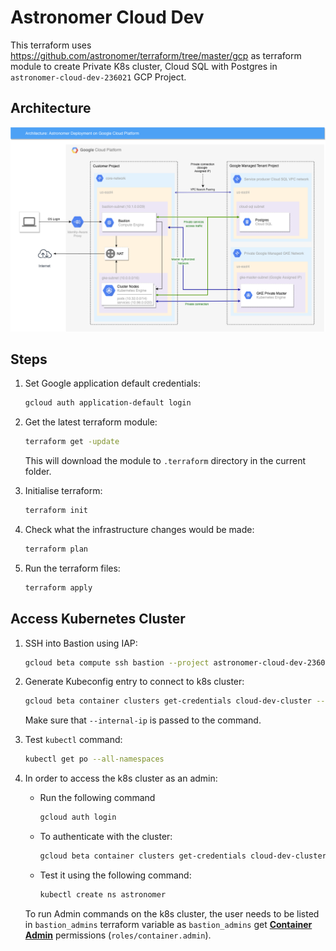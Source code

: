 # Astronomer Cloud Dev 
This terraform uses https://github.com/astronomer/terraform/tree/master/gcp as terraform module to create Private K8s cluster, Cloud SQL with Postgres in `astronomer-cloud-dev-236021` GCP Project.

## Architecture

![Astronomer GCP Architecture](images/Astronomer-GCP-white-background.png)


## Steps

1. Set Google application default credentials:
    ```bash
    gcloud auth application-default login
    ```

1. Get the latest terraform module:

    ```bash
    terraform get -update
    ```
    This will download the module to `.terraform` directory in the current folder.

1. Initialise terraform:
    
    ```bash
    terraform init
    ```
	
1. Check what the infrastructure changes would be made:

    ```bash
    terraform plan
    ```
	
1. Run the terraform files:

    ```bash
    terraform apply
    ```

## Access Kubernetes Cluster

1. SSH into Bastion using IAP:

    ```bash
    gcloud beta compute ssh bastion --project astronomer-cloud-dev-236021 --tunnel-through-iap
    ```
  
1. Generate Kubeconfig entry to connect to k8s cluster:

    ```bash
    gcloud beta container clusters get-credentials cloud-dev-cluster --region us-east4 --project astronomer-cloud-dev-236021 --internal-ip
    ```
    
    Make sure that `--internal-ip` is passed to the command.
    
1. Test `kubectl` command:

    ```bash
    kubectl get po --all-namespaces
    ```

1. In order to access the k8s cluster as an admin:
    
    * Run the following command
     
      ```bash
      gcloud auth login
      ```
    
    * To authenticate with the cluster: 
      
      ```bash
      gcloud beta container clusters get-credentials cloud-dev-cluster --region us-east4 --project astronomer-cloud-dev-236021 --internal-ip
      ```
      
    * Test it using the following command:
    
      ```bash
      kubectl create ns astronomer
      ```

    To run Admin commands on the k8s cluster, the user needs to be listed in `bastion_admins` terraform variable as `bastion_admins` get [**Container Admin**](https://cloud.google.com/kubernetes-engine/docs/how-to/iam#kubernetes-engine-roles) permissions (`roles/container.admin`).
